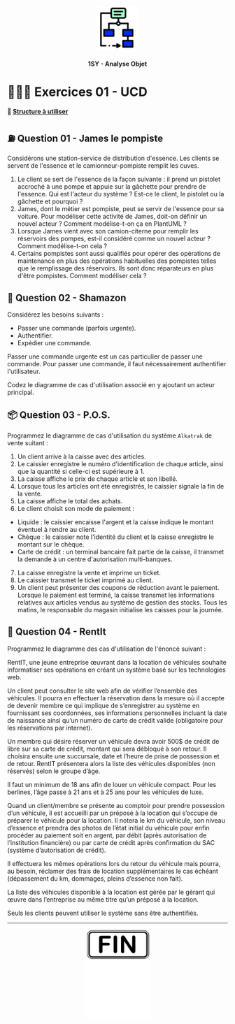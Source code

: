 <p align="Center"><img src="../../../includes/logo.png" alt="drawing" width="100"/></p>
<h4 align="Center">1SY - Analyse Objet</h4>

# 🏋🏻‍♂️ Exercices 01 - UCD

#### 📁 [Structure à utiliser](../includes/rules.md)

## ⛽ Question 01 - James le pompiste

Considérons une station-service de distribution d'essence. Les clients se servent de l'essence et le camionneur-pompiste remplit les cuves.

1. Le client se sert de l'essence de la façon suivante : il prend un pistolet accroché à une pompe et appuie sur la gâchette pour prendre de l'essence. Qui est l'acteur du système ? Est-ce le client, le pistolet ou la gâchette et pourquoi ?
2. James, dont le métier est pompiste, peut se servir de l'essence pour sa voiture. Pour modéliser cette activité de James, doit-on définir un nouvel acteur ? Comment modélise-t-on ça en PlantUML ?
3. Lorsque James vient avec son camion-citerne pour remplir les réservoirs des pompes, est-il considéré comme un nouvel acteur ? Comment modélise-t-on cela ?
4. Certains pompistes sont aussi qualifiés pour opérer des opérations de maintenance en plus des opérations habituelles des pompistes telles que le remplissage des réservoirs. Ils sont donc réparateurs en plus d'être pompistes. Comment modéliser cela ?

## 🧾 Question 02 - Shamazon
Considérez les besoins suivants :
- Passer une commande (parfois urgente).
- Authentifier.
- Expédier une commande.

Passer une commande urgente est un cas particulier de passer une commande. Pour passer une commande, il faut nécessairement authentifier l'utilisateur.

Codez le diagramme de cas d'utilisation associé en y ajoutant un acteur principal.

## 📦 Question 03 - P.O.S.
Programmez le diagramme de cas d'utilisation du système `Alkatrak` de vente suitant :

1.	Un client arrive à la caisse avec des articles.
2.	Le caissier enregistre le numéro d'identification de chaque article, ainsi que la quantité si celle-ci est supérieure à 1.
3.	La caisse affiche le prix de chaque article et son libellé.
4.	Lorsque tous les articles ont été enregistrés, le caissier signale la fin de la vente.
5.	La caisse affiche le total des achats.
6.	Le client choisit son mode de paiement :
- Liquide : le caissier encaisse l'argent et la caisse indique le montant éventuel à rendre au client.
- Chèque : le caissier note l'identité du client et la caisse enregistre le montant sur le chèque.
- Carte de crédit : un terminal bancaire fait partie de la caisse, il transmet la demande à un centre d'autorisation multi-banques.
7.	La caisse enregistre la vente et imprime un ticket.
8.	Le caissier transmet le ticket imprimé au client.
9.	Un client peut présenter des coupons de réduction avant le paiement. Lorsque le paiement est terminé, la caisse transmet les informations relatives aux articles vendus au système de gestion des stocks. Tous les matins, le responsable du magasin initialise les caisses pour la journée.

## 🚗 Question 04 - RentIt
Programmez le diagramme des cas d'utilisation de l'énoncé suivant :

RentIT, une jeune entreprise œuvrant dans la location de véhicules souhaite informatiser ses opérations en créant un système basé sur les technologies web.

Un client peut consulter le site web afin de vérifier l’ensemble des véhicules. Il pourra en effectuer la réservation dans la mesure où il accepte de devenir membre ce qui implique de s’enregistrer au système en fournissant ses coordonnées, ses informations personnelles incluant la date de naissance ainsi qu’un numéro de carte de crédit valide (obligatoire pour les réservations par internet).

Un membre qui désire réserver un véhicule devra avoir 500$ de crédit de libre sur sa carte de crédit, montant qui sera débloqué à son retour.  Il choisira ensuite une succursale, date et l’heure de prise de possession et de retour.  RentIT présentera alors la liste des véhicules disponibles (non réservés) selon le groupe d’âge.

Il faut un minimum de 18 ans afin de louer un véhicule compact.  Pour les berlines, l’âge passe à 21 ans et à 25 ans pour les véhicules de luxe.

Quand un client/membre se présente au comptoir pour prendre possession d’un véhicule, il est accueilli par un préposé à la location qui s’occupe de préparer le véhicule pour la location.  Il notera le km du véhicule, son niveau d’essence et prendra des photos de l’état initial du véhicule pour enfin procéder au paiement soit en argent, par débit (après autorisation de l’institution financière) ou par carte de crédit après confirmation du SAC (système d’autorisation de crédit).

Il effectuera les mêmes opérations lors du retour du véhicule mais pourra, au besoin, réclamer des frais de location supplémentaires le cas échéant (dépassement du km, dommages, pleins d’essence non fait).

La liste des véhicules disponible à la location est gérée par le gérant qui œuvre dans l’entreprise au même titre qu’un préposé à la location.

Seuls les clients peuvent utiliser le système sans être authentifiés.

<hr><p align="Center"><img src="../../../includes/end.png" alt="drawing" width="150"/></p>
